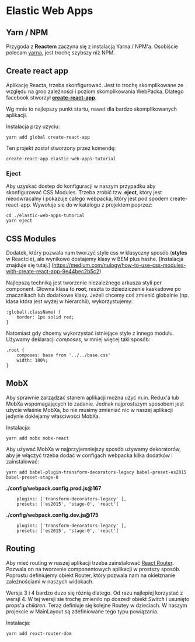 # Elastic Web Apps

## Yarn / NPM

Przygoda z **Reactem** zaczyna się z instalacją Yarna / NPM'a. Osobiście polecam [yarna](https://yarnpkg.com/lang/en/docs/install/), jest trochę szybszy niż NPM.

## Create react app

Aplikację Reacta, trzeba skonfigurować. Jest to trochę skomplikowane ze względu na groo zależności i poziom skomplikowania WebPacka. Dlatego facebook stworzył [**create-react-app**](https://github.com/facebookincubator/create-react-app).

Wg mnie to najlepszy punkt startu, nawet dla bardzo skomplikowanych aplikacji.

Instalacja przy użyciu:

```
yarn add global create-react-app
```

Ten projekt został stworzony przez komendę:
```
create-react-app elastic-web-apps-tutorial
```


### Eject

Aby uzyskać dostep do konfiguracji w naszym przypadku aby skonfigurować CSS Modules. Trzeba zrobić tzw. **eject**, ktory jest nieodwracalny i pokazuje całego webpacka, który jest pod spodem create-react-app. Wywołuje sie do w katalogu z projektem poprzez:

```
cd ./elastic-web-apps-tutorial
yarn eject
```


## CSS Modules

Dodatek, który pozwala nam tworzyć style css w klasyczny sposób (**styles** w Reactcie), ale wynikowo dostajemy klasy w BEM plus hashe. [Instalacja znajduje się tutaj.] (https://medium.com/nulogy/how-to-use-css-modules-with-create-react-app-9e44bec2b5c2)

Najlepszą techniką jest tworzenie niezależnego arkusza styli per component. Głowna klasa to **root**, reszta to dziedziczenie kaskadowe po znacznikach lub dodatkowe klasy. Jeżeli chcemy coś zmienić globalnie (np. klasa która jest wyżej w hierarchii), wykorzystujemy:

```
:global(.className) {
    border: 1px solid red;
}
```

Natomiast gdy chcemy wykorzystać istniejące style z innego modułu. Używamy deklaracji *composes*, w mniej więcej taki sposób:

```
.root {
    composes: base from '../../base.css'
    width: 100%;
}
```


## MobX

Aby sprawnie zarządzać stanem aplikacji można użyć m.in. Redux'a lub MobXa wspomagających to zadanie. Jednak najprostszym sposobem jest użycie właśnie MobXa, bo nie musimy zmieniać nic w naszej aplikacji jedynie doklejamy właściwości MobXa.

Instalacja:

```
yarn add mobx mobx-react
```


Aby używać MobXa w najprzyjemniejszy sposób używamy dekoratorów, aby je włączyć trzeba dodać w configach webpacka kilka dodatków i zainstalować:

```
yarn add babel-plugin-transform-decorators-legacy babel-preset-es2015 babel-preset-stage-0
```

**./config/webpack.config.prod.js@167**
```
    plugins: ['transform-decorators-legacy' ],
    presets: ['es2015', 'stage-0', 'react']
```


**./config/webpack.config.dev.js@175**
```
    plugins: ['transform-decorators-legacy' ],
    presets: ['es2015', 'stage-0', 'react']
```


## Routing

Aby mieć routing w naszej aplikacji trzeba zainstalować [React Router](https://reacttraining.com/react-router/web/guides/quick-start). Pozwala on na tworzenie componentowych aplikacji w prostszy sposób. Poprostu definiujemy obiekt Router, który pozwala nam na okiełznanie zależnościami w naszych widokach.

Wersja 3 i 4 bardzo duzo się różnią dlatego. Od razu najlepiej korzystać z wersji 4. W tej wersji sie trochę zmieniło np doszedł obiekt *Switch* i usunięto props'a *children*. Teraz definiuje się kolejne Routey w dzieciach. W naszym projekcie w MainLayout są zdefiniowane tego typu powiązania.

Instalacja:

```
yarn add react-router-dom
```